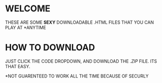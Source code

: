 WELCOME
=

THESE ARE SOME __SEXY__ DOWNLOADABLE .HTML FILES THAT YOU CAN PLAY AT *ANYTIME

HOW TO DOWNLOAD
=

JUST CLICK THE CODE DROPDOWN, AND DOWNLOAD THE *.ZIP* FILE. ITS THAT EASY.

*NOT GUARENTEED TO WORK ALL THE TIME BECAUSE OF SECURLY
